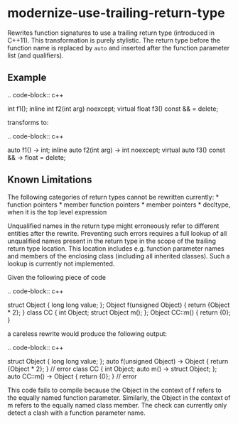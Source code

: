 modernize-use-trailing-return-type
==================================

Rewrites function signatures to use a trailing return type (introduced
in C++11). This transformation is purely stylistic. The return type
before the function name is replaced by `auto` and inserted after the
function parameter list (and qualifiers).

Example
-------

.. code-block:: c++

int f1(); inline int f2(int arg) noexcept; virtual float f3() const && =
delete;

transforms to:

.. code-block:: c++

auto f1() -\> int; inline auto f2(int arg) -\> int noexcept; virtual
auto f3() const && -\> float = delete;

Known Limitations
-----------------

The following categories of return types cannot be rewritten currently:
\* function pointers \* member function pointers \* member pointers \*
decltype, when it is the top level expression

Unqualified names in the return type might erroneously refer to
different entities after the rewrite. Preventing such errors requires a
full lookup of all unqualified names present in the return type in the
scope of the trailing return type location. This location includes
e.g. function parameter names and members of the enclosing class
(including all inherited classes). Such a lookup is currently not
implemented.

Given the following piece of code

.. code-block:: c++

struct Object { long long value; }; Object f(unsigned Object) { return
{Object \* 2}; } class CC { int Object; struct Object m(); }; Object
CC::m() { return {0}; }

a careless rewrite would produce the following output:

.. code-block:: c++

struct Object { long long value; }; auto f(unsigned Object) -\> Object {
return {Object \* 2}; } // error class CC { int Object; auto m() -\>
struct Object; }; auto CC::m() -\> Object { return {0}; } // error

This code fails to compile because the Object in the context of f refers
to the equally named function parameter. Similarly, the Object in the
context of m refers to the equally named class member. The check can
currently only detect a clash with a function parameter name.

